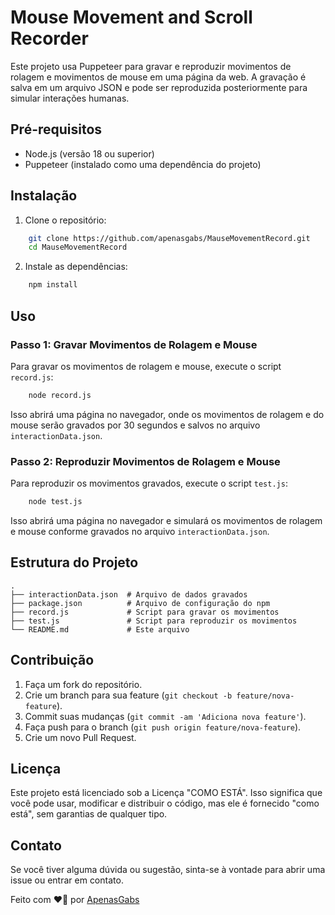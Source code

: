 # Mouse Movement and Scroll Recorder

Este projeto usa Puppeteer para gravar e reproduzir movimentos de rolagem e movimentos de mouse em uma página da web. A gravação é salva em um arquivo JSON e pode ser reproduzida posteriormente para simular interações humanas.

## Pré-requisitos

- Node.js (versão 18 ou superior)
- Puppeteer (instalado como uma dependência do projeto)

## Instalação

1. Clone o repositório:

```bash
    git clone https://github.com/apenasgabs/MauseMovementRecord.git
    cd MauseMovementRecord
```

2. Instale as dependências:

```bash
    npm install
```

## Uso

### Passo 1: Gravar Movimentos de Rolagem e Mouse

Para gravar os movimentos de rolagem e mouse, execute o script `record.js`:

```bash
    node record.js
```

Isso abrirá uma página no navegador, onde os movimentos de rolagem e do mouse serão gravados por 30 segundos e salvos no arquivo `interactionData.json`.

### Passo 2: Reproduzir Movimentos de Rolagem e Mouse

Para reproduzir os movimentos gravados, execute o script `test.js`:

```bash
    node test.js
```

Isso abrirá uma página no navegador e simulará os movimentos de rolagem e mouse conforme gravados no arquivo `interactionData.json`.

## Estrutura do Projeto

```plaintext
.
├── interactionData.json  # Arquivo de dados gravados
├── package.json          # Arquivo de configuração do npm
├── record.js             # Script para gravar os movimentos
├── test.js               # Script para reproduzir os movimentos
└── README.md             # Este arquivo
```

## Contribuição

1. Faça um fork do repositório.
2. Crie um branch para sua feature (`git checkout -b feature/nova-feature`).
3. Commit suas mudanças (`git commit -am 'Adiciona nova feature'`).
4. Faça push para o branch (`git push origin feature/nova-feature`).
5. Crie um novo Pull Request.

## Licença

Este projeto está licenciado sob a Licença "COMO ESTÁ". Isso significa que você pode usar, modificar e distribuir o código, mas ele é fornecido "como está", sem garantias de qualquer tipo.

## Contato

Se você tiver alguma dúvida ou sugestão, sinta-se à vontade para abrir uma issue ou entrar em contato.

Feito com ❤️‍🔥 por [ApenasGabs](https://github.com/ApenasGabs)
